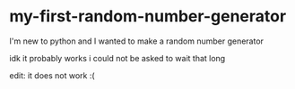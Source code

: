 # my-first-random-number-generator
I'm new to python and I wanted to make a random number generator

idk it probably works i could not be asked to wait that long

edit: it does not work :(
